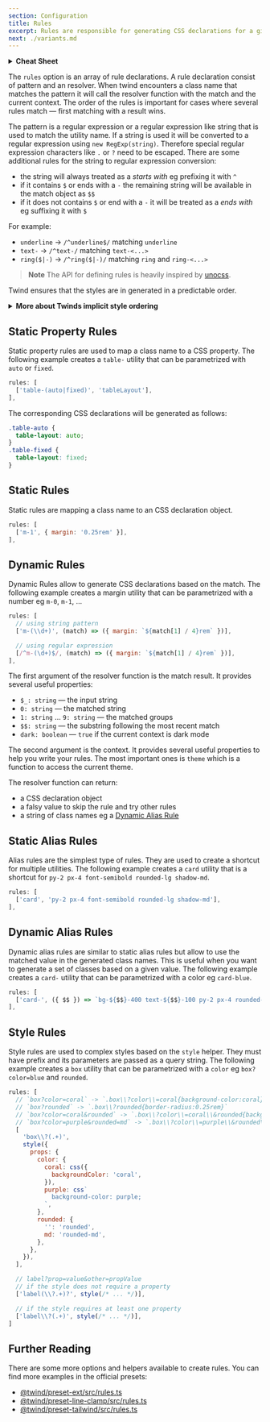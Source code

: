 ```yaml
---
section: Configuration
title: Rules
excerpt: Rules are responsible for generating CSS declarations for a given class name.
next: ./variants.md
---
```


<details>
<summary><strong>Cheat Sheet</strong></summary>

```js
defineConfig({
  rules: [
    // Static CSS declaration rule
    ['hidden', { display: 'none' }],

    // Dynamic CSS declaration rule
    ['m-(\\d+)', (match) => ({ margin: `${match[1] / 4}rem` })],

    // Static CSS property rule
    // .table-auto { table-layout: auto }
    // .table-fixed { table-layout: fixed }
    ['table-(auto|fixed)', 'tableLayout'],

    // Static alias rule
    // shortcut to multiple utilities
    ['card', 'py-2 px-4 font-semibold rounded-lg shadow-md'],

    // Dynamic alias rule
    ['card-', ({ $$ }) => `bg-${$$}-400 text-${$$}-100 py-2 px-4 rounded-lg`],

    // Single utility alias — need to use `~(...)` as it would be otherwise recognized as a CSS property
    ['red', '~(text-red-100)'],

    // Static alias rule using apply
    ['btn-green', '@(bg-green-500 hover:bg-green-700 text-white)'],

    // Dynamic alias rule using apply
    ['btn-', ({ $$ }) => `@(bg-${$$}-400 text-${$$}-100 py-2 px-4 rounded-lg)`],

    // Static rule with css helper
    [
      'target-new-tab',
      css`
        target-name: new;
        target-new: tab;
      `,
    ],

    // Dynamic rule with css helper
    [
      'target-new-(tab|window)',
      ({ 1: $1 }) => css`
        target-name: new;
        target-new: ${$1};
      `,
    ],

    // Style rule
    // `box?color=coral` -> `.box\\?color\\=coral{background-color:coral}`
    // `box?rounded` -> `.box\\?rounded{border-radius:0.25rem}`
    // `box?color=coral&rounded` -> `.box\\?color\\=coral\\&rounded{background-color:coral;border-radius:0.25rem}`
    // `box?color=purple&rounded=md` -> `.box\\?color\\=purple\\&rounded\\=md{background-color:purple;border-radius:0.375rem}`
    [
      'box\\?(.+)',
      style({
        props: {
          color: {
            coral: css({
              backgroundColor: 'coral',
            }),
            purple: css`
              background-color: purple;
            `,
          },
          rounded: {
            '': 'rounded',
            md: 'rounded-md',
          },
        },
      }),
    ],
  ],
})
```

</details>

The `rules` option is an array of rule declarations. A rule declaration consist of pattern and an resolver. When twind encounters a class name that matches the pattern it will call the resolver function with the match and the current context. The order of the rules is important for cases where several rules match — first matching with a result wins.

The pattern is a regular expression or a regular expression like string that is used to match the utility name. If a string is used it will be converted to a regular expression using `new RegExp(string)`. Therefore special regular expression characters like `.` or `?` need to be escaped. There are some additional rules for the string to regular expression conversion:

- the string will always treated as a _starts with_ eg prefixing it with `^`
- if it contains `$` or ends with a `-` the remaining string will be available in the match object as `$$`
- if it does not contains `$` or end with a `-` it will be treated as a _ends with_ eg suffixing it with `$`

For example:

- `underline` -> `/^underline$/` matching `underline`
- `text-` -> `/^text-/` matching `text-<...>`
- `ring($|-)` -> `/^ring($|-)/` matching `ring` and `ring-<...>`

> **Note**
> The API for defining rules is heavily inspired by [unocss](https://github.com/unocss/unocss).

Twind ensures that the styles are in generated in a predictable order.

<details>
<summary><strong>More about Twinds implicit style ordering</strong></summary>

_Please note that the order in the generated CSS is in reverse because the last declaration wins._

- dark - Flag for dark mode rules.
- layer - similar to [the `@layer` CSS at-rule](https://developer.mozilla.org/en-US/docs/Web/CSS/@layer)
  - overrides: for utilities that should be applied last. used by `css` helper
  - utilities: for small, single-purpose classes - default layer for all rules
  - aliases: for shortcut and apply rules. used by `shortcut` and `apply` helpers
  - components: is for class-based styles that you want to be able to override with utilities. used by `style` helper
  - base: for things like reset rules or default styles applied to plain HTML elements. used by `injectGlobal` helper
  - defaults: for css properties defaults
- screens: a responsive variation of a rule - Flag for screen variants. They may not always have a `min-width` to be detected by _Responsive_ below.
- responsive: Based on extracted `min-width` value
- at-rules - Based on the count of special chars (`-:,`) within the at-rule.
- Pseudo and group variants - Ensures predictable order of pseudo classes.
- number of declarations - Allows single declaration styles to overwrite styles from multi declaration styles.
- greatest precedence of properties - Ensure shorthand properties are inserted before longhand properties; eg longhand override shorthand
- name comparison

</details>

## Static Property Rules

Static property rules are used to map a class name to a CSS property. The following example creates a `table-` utility that can be parametrized with `auto` or `fixed`.

```js
rules: [
  ['table-(auto|fixed)', 'tableLayout'],
],
```

The corresponding CSS declarations will be generated as follows:

```css
.table-auto {
  table-layout: auto;
}
.table-fixed {
  table-layout: fixed;
}
```

## Static Rules

Static rules are mapping a class name to an CSS declaration object.

```js
rules: [
  ['m-1', { margin: '0.25rem' }],
],
```

## Dynamic Rules

Dynamic Rules allow to generate CSS declarations based on the match. The following example creates a margin utility that can be parametrized with a number eg `m-0`, `m-1`, ...

```js
rules: [
  // using string pattern
  ['m-(\\d+)', (match) => ({ margin: `${match[1] / 4}rem` })],

  // using regular expression
  [/^m-(\d+)$/, (match) => ({ margin: `${match[1] / 4}rem` })],
],
```

The first argument of the resolver function is the match result. It provides several useful properties:

- `$_: string` — the input string
- `0: string` — the matched string
- `1: string` … `9: string` — the matched groups
- `$$: string` — the substring following the most recent match
- `dark: boolean` — `true` if the current context is dark mode

The second argument is the context. It provides several useful properties to help you write your rules. The most important ones is `theme` which is a function to access the current theme.

The resolver function can return:

- a CSS declaration object
- a falsy value to skip the rule and try other rules
- a string of class names eg a [Dynamic Alias Rule](#dynamic-alias-rules)

## Static Alias Rules

Alias rules are the simplest type of rules. They are used to create a shortcut for multiple utilities. The following example creates a `card` utility that is a shortcut for `py-2 px-4 font-semibold rounded-lg shadow-md`.

```js
rules: [
  ['card', 'py-2 px-4 font-semibold rounded-lg shadow-md'],
],
```

## Dynamic Alias Rules

Dynamic alias rules are similar to static alias rules but allow to use the matched value in the generated class names. This is useful when you want to generate a set of classes based on a given value. The following example creates a `card-` utility that can be parametrized with a color eg `card-blue`.

```js
rules: [
  ['card-', ({ $$ }) => `bg-${$$}-400 text-${$$}-100 py-2 px-4 rounded-lg`],
],
```

## Style Rules

Style rules are used to complex styles based on the `style` helper. They must have prefix and its parameters are passed as a query string. The following example creates a `box` utility that can be parametrized with a `color` eg `box?color=blue` and `rounded`.

```js
rules: [
  // `box?color=coral` -> `.box\\?color\\=coral{background-color:coral}`
  // `box?rounded` -> `.box\\?rounded{border-radius:0.25rem}`
  // `box?color=coral&rounded` -> `.box\\?color\\=coral\\&rounded{background-color:coral;border-radius:0.25rem}`
  // `box?color=purple&rounded=md` -> `.box\\?color\\=purple\\&rounded\\=md{background-color:purple;border-radius:0.375rem}`
  [
    'box\\?(.+)',
    style({
      props: {
        color: {
          coral: css({
            backgroundColor: 'coral',
          }),
          purple: css`
            background-color: purple;
          `,
        },
        rounded: {
          '': 'rounded',
          md: 'rounded-md',
        },
      },
    }),
  ],

  // label?prop=value&other=propValue
  // if the style does not require a property
  ['label(\\?.+)?', style(/* ... */)],

  // if the style requires at least one property
  ['label\\?(.+)', style(/* ... */)],
]
```

## Further Reading

There are some more options and helpers available to create rules. You can find more examples in the official presets:

- [@twind/preset-ext/src/rules.ts](https://github.com/tw-in-js/twind/blob/next/packages/preset-ext/src/rules.ts)
- [@twind/preset-line-clamp/src/rules.ts](https://github.com/tw-in-js/twind/blob/next/packages/preset-line-clamp/src/rules.ts)
- [@twind/preset-tailwind/src/rules.ts](https://github.com/tw-in-js/twind/blob/next/packages/preset-tailwind/src/rules.ts)
